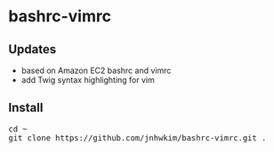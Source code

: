 bashrc-vimrc
============

## Updates
- based on Amazon EC2 bashrc and vimrc
- add Twig syntax highlighting for vim

## Install
<pre>
cd ~
git clone https://github.com/jnhwkim/bashrc-vimrc.git .
</pre>
